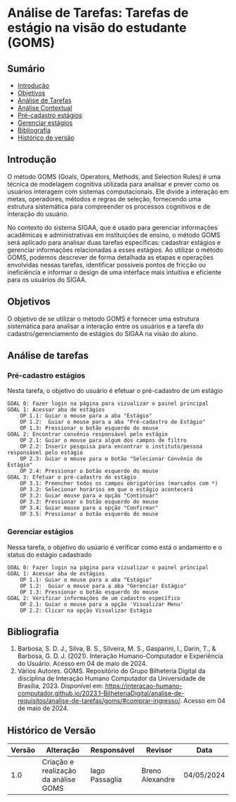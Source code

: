 # Análise de Tarefas: Tarefas de estágio na visão do estudante (GOMS)

## Sumário
* [Introdução](#Introdução)
* [Objetivos](#Objetivos)
* [Análise de Tarefas](Análise-Hierárquica-de-Tarefas)
* [Análise Contextual](#Análise-Contextual)
* [Pré-cadastro estágios](#Pré-cadastro-estágios)
* [Gerenciar estágios](#Gerenciar-estágios)
* [Bibliografia](#Bibliografia)
* [Histórico de versão](#Histórico-de-versão)

## Introdução
O método GOMS (Goals, Operators, Methods, and Selection Rules) é uma técnica de modelagem cognitiva utilizada para analisar e prever como os usuários interagem com sistemas computacionais. Ele divide a interação em metas, operadores, métodos e regras de seleção, fornecendo uma estrutura sistemática para compreender os processos cognitivos e de interação do usuário.

No contexto do sistema SIGAA, que é usado para gerenciar informações acadêmicas e administrativas em instituições de ensino, o método GOMS será aplicado para analisar duas tarefas específicas: cadastrar estágios e gerenciar informações relacionadas a esses estágios. Ao utilizar o método GOMS, podemos descrever de forma detalhada as etapas e operações envolvidas nessas tarefas, identificar possíveis pontos de fricção ou ineficiência e informar o design de uma interface mais intuitiva e eficiente para os usuários do SIGAA.

## Objetivos
O objetivo de se utilizar o método GOMS é fornecer uma estrutura sistemática para analisar a interação entre os usuários e a tarefa do cadastro/gerenciamento de estágios do SIGAA na visão do aluno. 

## Análise de tarefas

### Pré-cadastro estágios

Nesta tarefa, o objetivo do usuário é efetuar o pré-cadastro de um estágio

    GOAL 0: Fazer login na página para vizualizar o painel principal
    GOAL 1: Acessar aba de estágios
        OP 1.1: Guiar o mouse para a aba "Estágio"
        OP 1.2:  Guiar o mouse para a aba "Pré-cadastro de Estágio"
        OP 1.3: Pressionar o botão esquerdo do mouse
    GOAL 2: Encontrar convênio responsável pelo estágio
        OP 2.1: Guiar o mouse para algum dos campos de filtro
        OP 2.2: Inserir pesquisa para encontrar o instituto/pessoa responsável pelo estágio
        OP 2.3: Guiar o mouse para o botão "Selecionar Convênio de Estágio"
        OP 2.4: Pressionar o botão esquerdo do mouse
    GOAL 3: Efetuar o pré-cadastro do estágio
        OP 3.1: Preencher todos os campos obrigatórios (marcados com *)
        OP 3.2: Selecionar horários em que o estágio acontecerá
        OP 3.2: Guiar mouse para a opção "Continuar"
        OP 3.3: Pressionar o botão esquerdo do mouse
        OP 3.4: Guiar mouse para a opção "Confirmar"
        OP 3.5: Pressionar o botão esquerdo do mouse

### Gerenciar estágios

  Nessa tarefa, o objetivo do usúario é verificar como está o andamento e o status do estágio cadastrado

    GOAL 0: Fazer login na página para vizualizar o painel principal
    GOAL 1: Acessar aba de estágios
        OP 1.1: Guiar o mouse para a aba "Estágio"
        OP 1.2:  Guiar o mouse para a aba "Gerenciar Estágio"
        OP 1.3: Pressionar o botão esquerdo do mouse
    GOAL 2: Verificar informações de um cadastro específico
        OP 2.1: Guiar o mouse para a opção 'Visualizar Menu'
        OP 2.2: Clicar na opção Visualizar Estágio


## Bibliografia
1. Barbosa, S. D. J., Silva, B. S., Silveira, M. S., Gasparini, I., Darin, T., & Barbosa, G. D. J. (2021). Interação Humano-Computador e Experiência do Usuário. Acesso em 04 de maio de 2024.
2. Vários Autores. GOMS. Repositório do Grupo Bilheteria Digital da disciplina de Interação Humano Computador da Universidade de Brasília, 2023. Disponível em: <https://interacao-humano-computador.github.io/2023.1-BilheteriaDigital/analise-de-requisitos/analise-de-tarefas/goms/#comprar-ingresso/>. Acesso em 04 de maio de 2024.

## Histórico de Versão
| Versão | Alteração | Responsável | Revisor | Data |
| - | - | - | - | - |
| 1.0 | Criação e realização da análise GOMS | Iago Passaglia | Breno Alexandre | 04/05/2024 |
